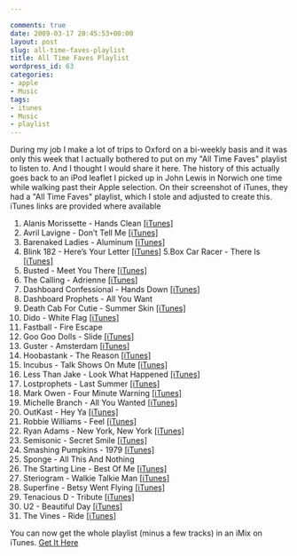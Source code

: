 ```yaml
---

comments: true
date: 2009-03-17 20:45:53+00:00
layout: post
slug: all-time-faves-playlist
title: All Time Faves Playlist
wordpress_id: 63
categories:
- apple
- Music
tags:
- itunes
- Music
- playlist
---
```


During my job I make a lot of trips to Oxford on a bi-weekly basis and it was only this week that I actually bothered to put on my "All Time Faves" playlist to listen to. And I thought I would share it here.
The history of this actually goes back to an iPod leaflet I picked up in John Lewis in Norwich one time while walking past their Apple selection. On their screenshot of iTunes, they had a "All Time Faves" playlist, which I stole and adjusted to create this.
iTunes links are provided where available

1. Alanis Morissette - Hands Clean [[iTunes]](http://itunes.apple.com/WebObjects/MZStore.woa/wa/viewAlbum?i=45435007&id=45434999&s=143444)
2. Avril Lavigne - Don’t Tell Me [[iTunes]](http://itunes.apple.com/WebObjects/MZStore.woa/wa/viewAlbum?i=281058654&id=281058642&s=143444)
3. Barenaked Ladies - Aluminum [[iTunes]](http://itunes.apple.com/WebObjects/MZStore.woa/wa/viewAlbum?i=3063725&id=3064016&s=143444)
4. Blink 182 - Here’s Your Letter [[iTunes]](http://itunes.apple.com/WebObjects/MZStore.woa/wa/viewAlbum?i=14190130&id=14190125&s=143444)
5.Box Car Racer - There Is [[iTunes]](http://itunes.apple.com/WebObjects/MZStore.woa/wa/viewAlbum?i=14924667&id=14924629&s=143444)
6. Busted - Meet You There [[iTunes]](http://itunes.apple.com/WebObjects/MZStore.woa/wa/viewAlbum?i=14190571&id=14190527&s=143444)
7. The Calling - Adrienne [[iTunes]](http://itunes.apple.com/WebObjects/MZStore.woa/wa/viewAlbum?i=271870175&id=271870087&s=143444)
8. Dashboard Confessional - Hands Down [[iTunes]](http://itunes.apple.com/WebObjects/MZStore.woa/wa/viewAlbum?i=13125588&id=13125496&s=143444)
9. Dashboard Prophets - All You Want
10. Death Cab For Cutie - Summer Skin [[iTunes]](http://itunes.apple.com/WebObjects/MZStore.woa/wa/viewAlbum?i=79018929&id=79018972&s=143444)
11. Dido - White Flag [[iTunes]](http://itunes.apple.com/WebObjects/MZStore.woa/wa/viewAlbum?i=260541480&id=260541465&s=143444)
12. Fastball - Fire Escape
13. Goo Goo Dolls - Slide [[iTunes]](http://itunes.apple.com/WebObjects/MZStore.woa/wa/viewAlbum?i=175276&id=175302&s=143444)
14. Guster - Amsterdam [[iTunes]](http://itunes.apple.com/WebObjects/MZStore.woa/wa/viewAlbum?i=1586598&id=1586602&s=143444)
15. Hoobastank - The Reason [[iTunes]](http://itunes.apple.com/WebObjects/MZStore.woa/wa/viewAlbum?i=41773064&id=41773062&s=143444)
16. Incubus - Talk Shows On Mute [[iTunes]](http://itunes.apple.com/WebObjects/MZStore.woa/wa/viewAlbum?i=204113227&id=204113115&s=143444)
17. Less Than Jake - Look What Happened [[iTunes]](http://itunes.apple.com/WebObjects/MZStore.woa/wa/viewAlbum?i=209855819&id=209855746&s=143444)
18. Lostprophets - Last Summer [[iTunes]](http://itunes.apple.com/WebObjects/MZStore.woa/wa/viewAlbum?i=206816788&id=206816693&s=143444)
19. Mark Owen - Four Minute Warning [[iTunes]](http://itunes.apple.com/WebObjects/MZStore.woa/wa/viewAlbum?i=15066546&id=15066544&s=143444)
20. Michelle Branch - All You Wanted [[iTunes]](http://itunes.apple.com/WebObjects/MZStore.woa/wa/viewAlbum?i=1093083&id=1093087&s=143444)
21. OutKast - Hey Ya [[iTunes]](http://itunes.apple.com/WebObjects/MZStore.woa/wa/viewAlbum?i=281430764&id=281430653&s=143444)
22. Robbie Williams - Feel [[iTunes]](http://itunes.apple.com/WebObjects/MZStore.woa/wa/viewAlbum?i=15784346&id=15784516&s=143444)
23. Ryan Adams - New York, New York [[iTunes]](http://itunes.apple.com/WebObjects/MZStore.woa/wa/viewAlbum?i=14183865&id=14183854&s=143444)
24. Semisonic - Secret Smile [[iTunes]](http://itunes.apple.com/WebObjects/MZStore.woa/wa/viewAlbum?i=14183865&id=14183854&s=143444)
25. Smashing Pumpkins - 1979 [[iTunes]](http://itunes.apple.com/WebObjects/MZStore.woa/wa/viewAlbum?i=55265111&id=55265153&s=143444)
26. Sponge - All This And Nothing
27. The Starting Line - Best Of Me [[iTunes]](http://itunes.apple.com/WebObjects/MZStore.woa/wa/viewAlbum?i=14788151&id=14788137&s=143444)
28. Steriogram - Walkie Talkie Man [[iTunes]](http://itunes.apple.com/WebObjects/MZStore.woa/wa/viewAlbum?i=24317084&id=24317106&s=143444)
29. Superfine - Betsy Went Flying [[iTunes]](http://itunes.apple.com/WebObjects/MZStore.woa/wa/viewAlbum?i=4465022&id=4465039&s=143444)
30. Tenacious D - Tribute [[iTunes]](http://itunes.apple.com/WebObjects/MZStore.woa/wa/viewAlbum?i=202856156&id=202855977&s=143444)
31. U2 - Beautiful Day [[iTunes]](http://itunes.apple.com/WebObjects/MZStore.woa/wa/viewAlbum?i=14888278&id=14888276&s=143444)
32. The Vines - Ride [[iTunes]](http://itunes.apple.com/WebObjects/MZStore.woa/wa/viewAlbum?i=16394452&id=16394598&s=143444)





You can now get the whole playlist (minus a few tracks) in an iMix on iTunes. [Get It Here](http://itunes.apple.com/WebObjects/MZStore.woa/wa/viewIMix?id=308901600)
